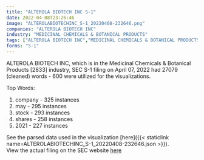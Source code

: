 ```yaml
---
title: "ALTEROLA BIOTECH INC S-1"
date: 2022-04-08T23:26:46
image: "ALTEROLABIOTECHINC_S-1_20220408-232646.png"
companies: "ALTEROLA BIOTECH INC"
industry: "MEDICINAL CHEMICALS & BOTANICAL PRODUCTS"
tags: ["ALTEROLA BIOTECH INC","MEDICINAL CHEMICALS & BOTANICAL PRODUCTS","04-07-2022","S-1"]
forms: "S-1"
---
```

ALTEROLA BIOTECH INC, which is in the Medicinal Chemicals & Botanical Products [2833] industry, SEC S-1 filing on April 07, 2022 had 27079 (cleaned) words - 600 were utilized for the visualizations.

Top Words:
1. company - 325 instances
2. may - 295 instances
3. stock - 293 instances
4. shares - 258 instances
5. 2021 - 227 instances


See the parsed data used in the visualization [here]({{< staticlink name=ALTEROLABIOTECHINC_S-1_20220408-232646.json >}}).  
View the actual filing on the SEC website [here](https://www.sec.gov/Archives/edgar/data/1442999/0001663577-22-000227.txt)